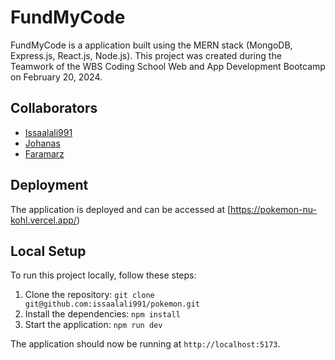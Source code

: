 # FundMyCode

FundMyCode is a application built using the MERN stack (MongoDB, Express.js, React.js, Node.js). This project was created during the Teamwork of the WBS Coding School Web and App Development Bootcamp on February 20, 2024.

## Collaborators

- [Issaalali991](https://github.com/issaalali991)
- [Johanas](https://github.com/workingj)
- [Faramarz](https://github.com/f-karamizadeh)

## Deployment

The application is deployed and can be accessed at [https://pokemon-nu-kohl.vercel.app/)

## Local Setup

To run this project locally, follow these steps:

1. Clone the repository: `git clone git@github.com:issaalali991/pokemon.git`
2. Install the dependencies: `npm install`
3. Start the application: `npm run dev`

The application should now be running at `http://localhost:5173`.
